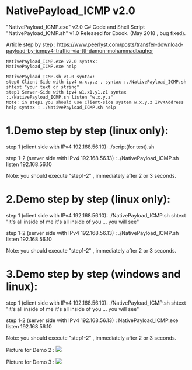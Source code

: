 # NativePayload_ICMP  v2.0 

"NativePayload_ICMP.exe" v2.0 C# Code and Shell Script "NativePayload_ICMP.sh" v1.0 Released for Ebook. (May 2018 , bug fixed).

Article step by step : https://www.peerlyst.com/posts/transfer-download-payload-by-icmpv4-traffic-via-ttl-damon-mohammadbagher

    NativePayload_ICMP.exe v2.0 syntax: 
    NativePayload_ICMP.exe help

    NativePayload_ICMP.sh v1.0 syntax: 
    step0 Client-Side with ipv4 w.x.y.z , syntax :./NativePayload_ICMP.sh shtext "your text or string"
    step1 Server-Side with ipv4 w1.x1.y1.z1 syntax :./NativePayload_ICMP.sh listen "w.x.y.z"
    Note: in step1 you should use Client-side system w.x.y.z IPv4Address
    help syntax : ./NativePayload_ICMP.sh help

# 1.Demo step by step (linux only):

step 1 (client side with IPv4 192.168.56.10): ./script(for test).sh

step 1-2 (server side with IPv4 192.168.56.13) : ./NativePayload_ICMP.sh  listen  192.168.56.10

Note: you should execute "step1-2" , immediately after 2 or 3 seconds.

# 2.Demo step by step (linux only):

step 1 (client side with IPv4 192.168.56.10): ./NativePayload_ICMP.sh  shtext  "it's all inside of me it's all inside of you ... you will see"

step 1-2 (server side with IPv4 192.168.56.13) : ./NativePayload_ICMP.sh  listen  192.168.56.10

Note: you should execute "step1-2" , immediately after 2 or 3 seconds.

# 3.Demo step by step (windows and linux):

step 1 (client side with IPv4 192.168.56.10): ./NativePayload_ICMP.sh  shtext  "it's all inside of me it's all inside of you ... you will see"

step 1-2 (server side with IPv4 192.168.56.13) : NativePayload_ICMP.exe  listen  192.168.56.10

Note: you should execute "step1-2" , immediately after 2 or 3 seconds.

Picture for Demo 2 :
![](https://github.com/DamonMohammadbagher/NativePayload_ICMP/blob/master/EBOOK/NativePayload_ICMP.png)

Picture for Demo 3 :
![](https://github.com/DamonMohammadbagher/NativePayload_ICMP/blob/master/EBOOK/NativePayload_ICMP(WindowsLinux).png)

